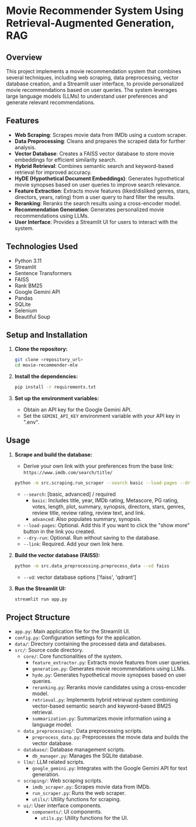 # Movie Recommender System Using Retrieval-Augmented Generation, RAG

## Overview

This project implements a movie recommendation system that combines several techniques, including web scraping, data preprocessing, vector database creation, and a Streamlit user interface, to provide personalized movie recommendations based on user queries. The system leverages large language models (LLMs) to understand user preferences and generate relevant recommendations.

## Features

-   **Web Scraping**: Scrapes movie data from IMDb using a custom scraper.
-   **Data Preprocessing**: Cleans and prepares the scraped data for further analysis.
-   **Vector Database**: Creates a FAISS vector database to store movie embeddings for efficient similarity search.
-   **Hybrid Retrieval**: Combines semantic search and keyword-based retrieval for improved accuracy.
-   **HyDE (Hypothetical Document Embeddings)**: Generates hypothetical movie synopses based on user queries to improve search relevance.
-   **Feature Extraction**: Extracts movie features (liked/disliked genres, stars, directors, years, rating) from a user query to hard filter the results.
-   **Reranking**: Reranks the search results using a cross-encoder model.
-   **Recommendation Generation**: Generates personalized movie recommendations using LLMs.
-   **User Interface**: Provides a Streamlit UI for users to interact with the system.

## Technologies Used

-   Python 3.11
-   Streamlit
-   Sentence Transformers
-   FAISS
-   Rank BM25
-   Google Gemini API
-   Pandas
-   SQLite
-   Selenium
-   Beautiful Soup

## Setup and Installation

1.  **Clone the repository:**

    ```bash
    git clone <repository_url>
    cd movie-recommender-mle
    ```

2.  **Install the dependencies:**

    ```bash
    pip install -r requirements.txt
    ```

3.  **Set up the environment variables:**

    -   Obtain an API key for the Google Gemini API.
    -   Set the `GEMINI_API_KEY` environment variable with your API key in ".env".

## Usage

1.  **Scrape and build the database:**

    -   Derive your own link with your preferences from the base link: `https://www.imdb.com/search/title/`

    ```bash
    python -m src.scraping.run_scraper --search basic --load-pages --dry-run --link "<your_own_link>"
    ```

    -   `--search`: \[basic, advanced] / required
        -   `basic`: Includes title, year, IMDb rating, Metascore, PG rating, votes, length, plot, summary, synopsis, directors, stars, genres, review title, review rating, review text, and link.
        -   `advanced`: Also populates summary, synopsis.
    -   `--load-pages`: Optional. Add this if you want to click the "show more" button in the link you created.
    -   `--dry-run`: Optional. Run without saving to the database.
    -   `--link`: Required. Add your own link here.

2.  **Build the vector database (FAISS):**

    ```bash
    python -m src.data_preprocessing.preprocess_data --vd faiss
    ```

    -   `--vd`: vector database options \['faiss', 'qdrant']

3.  **Run the Streamlit UI:**

    ```bash
    streamlit run app.py
    ```

## Project Structure

-   `app.py`: Main application file for the Streamlit UI.
-   `config.py`: Configuration settings for the application.
-   `data/`: Directory containing the processed data and databases.
-   `src/`: Source code directory.
    -   `core/`: Core functionalities of the system.
        -   `feature_extractor.py`: Extracts movie features from user queries.
        -   `generation.py`: Generates movie recommendations using LLMs.
        -   `hyde.py`: Generates hypothetical movie synopses based on user queries.
        -   `reranking.py`: Reranks movie candidates using a cross-encoder model.
        -   `retrieval.py`: Implements hybrid retrieval system combining vector-based semantic search and keyword-based BM25 retrieval.
        -   `summarization.py`: Summarizes movie information using a language model.
    -   `data_preprocessing/`: Data preprocessing scripts.
        -   `preprocess_data.py`: Preprocesses the movie data and builds the vector database.
    -   `database/`: Database management scripts.
        -   `db_manager.py`: Manages the SQLite database.
    -   `llm/`: LLM related scripts.
        -   `google_gemini.py`: Integrates with the Google Gemini API for text generation.
    -   `scraping/`: Web scraping scripts.
        -   `imdb_scraper.py`: Scrapes movie data from IMDb.
        -   `run_scraper.py`: Runs the web scraper.
        -   `utils/`: Utility functions for scraping.
    -   `ui/`: User interface components.
        -   `components/`: UI components.
            -   `utils.py`: Utility functions for the UI.